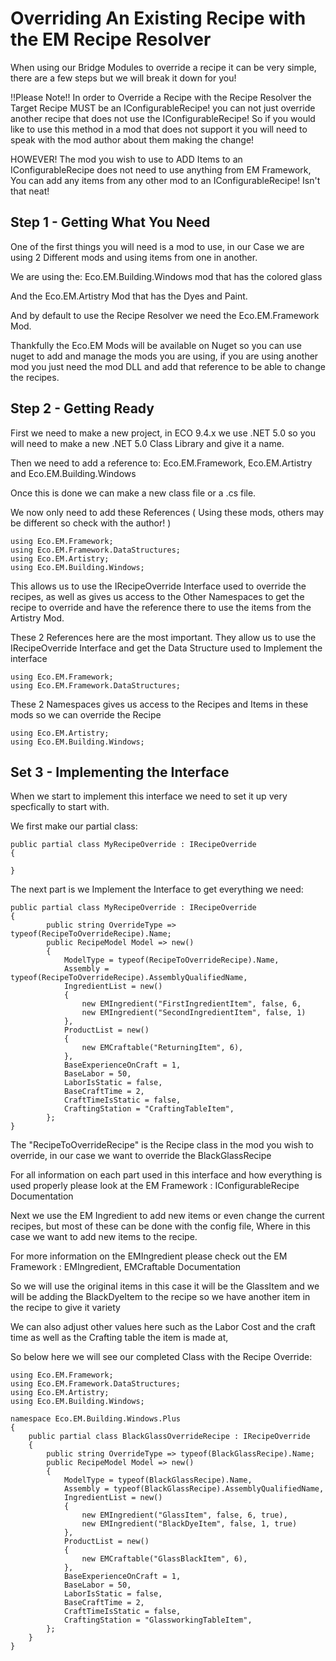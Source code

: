 # Overriding An Existing Recipe with the EM Recipe Resolver

When using our Bridge Modules to override a recipe it can be very simple, there are a few steps but we will break it down for you!

!!Please Note!! In order to Override a Recipe with the Recipe Resolver the Target Recipe MUST be an IConfigurableRecipe! you can not just override another recipe that does not use the IConfigurableRecipe! So if you would like to use this method in a mod that does not support it you will need to speak with the mod author about them making the change!

HOWEVER! The mod you wish to use to ADD Items to an IConfigurableRecipe does not need to use anything from EM Framework, You can add any items from any other mod to an IConfigurableRecipe! Isn't that neat!

## Step 1 - Getting What You Need

One of the first things you will need is a mod to use, in our Case we are using 2 Different mods and using items from one in another.

We are using the: Eco.EM.Building.Windows mod that has the colored glass

And the Eco.EM.Artistry Mod that has the Dyes and Paint.

And by default to use the Recipe Resolver we need the Eco.EM.Framework Mod.

Thankfully the Eco.EM Mods will be available on Nuget so you can use nuget to add and manage the mods you are using, if you are using another mod you just need the mod DLL and add that reference to be able to change the recipes.

## Step 2 - Getting Ready

First we need to make a new project, in ECO 9.4.x we use .NET 5.0 so you will need to make a new .NET 5.0 Class Library and give it a name. 

Then we need to add a reference to: Eco.EM.Framework, Eco.EM.Artistry and Eco.EM.Building.Windows 

Once this is done we can make a new class file or a .cs file. 

We now only need to add these References ( Using these mods, others may be different so check with the author! )

```
using Eco.EM.Framework;
using Eco.EM.Framework.DataStructures;
using Eco.EM.Artistry;
using Eco.EM.Building.Windows;
```

This allows us to use the IRecipeOverride Interface used to override the recipes, as well as gives us access to the Other Namespaces to get the recipe to override and have the reference there to use the items from the Artistry Mod.

These 2 References here are the most important. They allow us to use the IRecipeOverride Interface and get the Data Structure used to Implement the interface

```
using Eco.EM.Framework;
using Eco.EM.Framework.DataStructures;
```

These 2 Namespaces gives us access to the Recipes and Items in these mods so we can override the Recipe

```
using Eco.EM.Artistry;
using Eco.EM.Building.Windows;
```

## Set 3 - Implementing the Interface

When we start to implement this interface we need to set it up very specfically to start with. 

We first make our partial class:

```
public partial class MyRecipeOverride : IRecipeOverride
{

}
```

The next part is we Implement the Interface to get everything we need:

```
public partial class MyRecipeOverride : IRecipeOverride
{
        public string OverrideType => typeof(RecipeToOverrideRecipe).Name;
        public RecipeModel Model => new()
        {
            ModelType = typeof(RecipeToOverrideRecipe).Name,
            Assembly = typeof(RecipeToOverrideRecipe).AssemblyQualifiedName,
            IngredientList = new()
            {
                new EMIngredient("FirstIngredientItem", false, 6,
                new EMIngredient("SecondIngredientItem", false, 1)
            },
            ProductList = new()
            {
                new EMCraftable("ReturningItem", 6),
            },
            BaseExperienceOnCraft = 1,
            BaseLabor = 50,
            LaborIsStatic = false,
            BaseCraftTime = 2,
            CraftTimeIsStatic = false,
            CraftingStation = "CraftingTableItem",
        };
}
```

The "RecipeToOverrideRecipe" is the Recipe class in the mod you wish to override, in our case we want to override the BlackGlassRecipe 

For all information on each part used in this interface and how everything is used properly please look at the EM Framework : IConfigurableRecipe Documentation

Next we use the EM Ingredient to add new items or even change the current recipes, but most of these can be done with the config file, Where in this case we want to add new items to the recipe.

For more information on the EMIngredient please check out the EM Framework : EMIngredient, EMCraftable Documentation

So we will use the original items in this case it will be the GlassItem and we will be adding the BlackDyeItem to the recipe so we have another item in the recipe to give it variety

We can also adjust other values here such as the Labor Cost and the craft time as well as the Crafting table the item is made at, 

So below here we will see our completed Class with the Recipe Override:

```
using Eco.EM.Framework;
using Eco.EM.Framework.DataStructures;
using Eco.EM.Artistry;
using Eco.EM.Building.Windows;

namespace Eco.EM.Building.Windows.Plus
{
    public partial class BlackGlassOverrideRecipe : IRecipeOverride
    {
        public string OverrideType => typeof(BlackGlassRecipe).Name;
        public RecipeModel Model => new()
        {
            ModelType = typeof(BlackGlassRecipe).Name,
            Assembly = typeof(BlackGlassRecipe).AssemblyQualifiedName,
            IngredientList = new()
            {
                new EMIngredient("GlassItem", false, 6, true),
                new EMIngredient("BlackDyeItem", false, 1, true)
            },
            ProductList = new()
            {
                new EMCraftable("GlassBlackItem", 6),
            },
            BaseExperienceOnCraft = 1,
            BaseLabor = 50,
            LaborIsStatic = false,
            BaseCraftTime = 2,
            CraftTimeIsStatic = false,
            CraftingStation = "GlassworkingTableItem",
        };
    }
}
```
